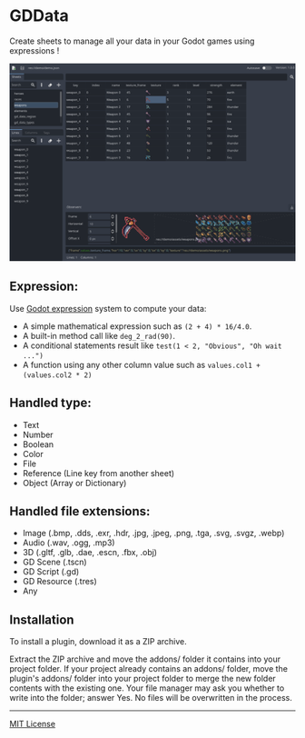 # GDData

Create sheets to manage all your data in your Godot games using expressions !

![Screenshots](screenshots/screenshot1.png)

## Expression:
Use [Godot expression](https://docs.godotengine.org/en/stable/tutorials/scripting/evaluating_expressions.html) system to compute your data:
- A simple mathematical expression such as ```(2 + 4) * 16/4.0```.
- A built-in method call like ```deg_2_rad(90)```.
- A conditional statements result like ```test(1 < 2, "Obvious", "Oh wait ...")```
- A function using any other column value such as ```values.col1 + (values.col2 * 2)```

## Handled type:
- Text
- Number
- Boolean
- Color
- File
- Reference (Line key from another sheet)
- Object (Array or Dictionary)

## Handled file extensions:
- Image (.bmp, .dds, .exr, .hdr, .jpg, .jpeg, .png, .tga, .svg, .svgz, .webp)
- Audio (.wav, .ogg, .mp3)
- 3D (.gltf, .glb, .dae, .escn, .fbx, .obj)
- GD Scene (.tscn)
- GD Script (.gd)
- GD Resource (.tres)
- Any

## Installation

To install a plugin, download it as a ZIP archive.

Extract the ZIP archive and move the addons/ folder it contains into your project folder. If your project already contains an addons/ folder, move the plugin's addons/ folder into your project folder to merge the new folder contents with the existing one. Your file manager may ask you whether to write into the folder; answer Yes. No files will be overwritten in the process.

---

[MIT License](https://github.com/wod-rsarrazin/gd-data/blob/main/LICENSE)
